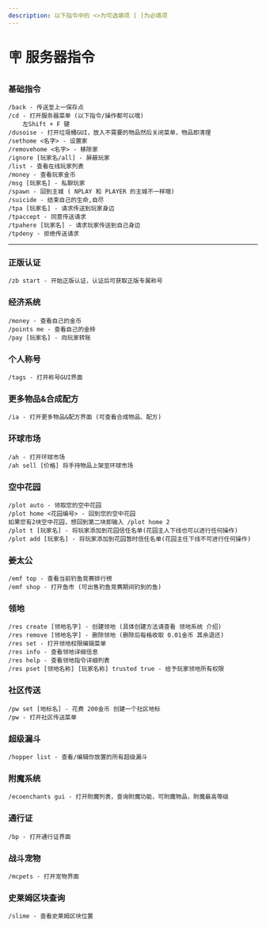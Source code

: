 ```yaml
---
description: 以下指令中的 <>为可选填项 [ ]为必填项
---
```


# 🪧 服务器指令

### 基础指令

```
/back - 传送至上一保存点
/cd - 打开服务器菜单 (以下指令/操作都可以哦)
    左Shift + F 键
/dusoise - 打开垃圾桶GUI，放入不需要的物品然后关闭菜单，物品即清理
/sethome <名字> - 设置家
/removehome <名字> - 移除家
/ignore [玩家名/all] - 屏蔽玩家
/list - 查看在线玩家列表
/money - 查看玩家金币
/msg [玩家名] - 私聊玩家
/spawn - 回到主城 ( NPLAY 和 PLAYER 的主城不一样哦)
/suicide - 结束自己的生命,自尽
/tpa [玩家名] - 请求传送到玩家身边
/tpaccept - 同意传送请求
/tpahere [玩家名] - 请求玩家传送到自己身边
/tpdeny - 拒绝传送请求
```

***

### 正版认证

```
/zb start - 开始正版认证，认证后可获取正版专属称号
```



### 经济系统

```
/money - 查看自己的金币
/points me - 查看自己的金砖
/pay [玩家名] - 向玩家转账
```



### 个人称号

```
/tags - 打开称号GUI界面
```



### 更多物品&合成配方

```
/ia - 打开更多物品&配方界面 (可查看合成物品、配方)
```



### 环球市场

```
/ah - 打开环球市场
/ah sell [价格] 将手持物品上架至环球市场
```



### 空中花园

```
/plot auto - 领取您的空中花园
/plot home <花园编号> - 回到您的空中花园
如果您有2块空中花园，想回到第二块即输入 /plot home 2
/plot t [玩家名] - 将玩家添加到花园信任名单(花园主人下线也可以进行任何操作)
/plot add [玩家名] - 将玩家添加到花园暂时信任名单(花园主任下线不可进行任何操作)
```



### 姜太公

```
/emf top - 查看当前钓鱼竞赛排行榜
/emf shop - 打开鱼市 (可出售钓鱼竞赛期间钓到的鱼)
```



### 领地

```
/res create [领地名字] - 创建领地 (具体创建方法请查看 领地系统 介绍)
/res remove [领地名字] - 删除领地 (删除后每格收取 0.01金币 其余退还)
/res set - 打开领地权限编辑菜单
/res info - 查看领地详细信息
/res help - 查看领地指令详细列表
/res pset [领地名称] [玩家名称] trusted true - 给予玩家领地所有权限
```



### 社区传送

```
/pw set [地标名] - 花费 200金币 创建一个社区地标
/pw - 打开社区传送菜单
```



### 超级漏斗

```
/hopper list - 查看/编辑你放置的所有超级漏斗
```



### 附魔系统

```
/ecoenchants gui - 打开附魔列表，查询附魔功能，可附魔物品，附魔最高等级
```



### 通行证

```
/bp - 打开通行证界面
```



### 战斗宠物

```
/mcpets - 打开宠物界面
```



### 史莱姆区块查询

```
/slime - 查看史莱姆区块位置
```
